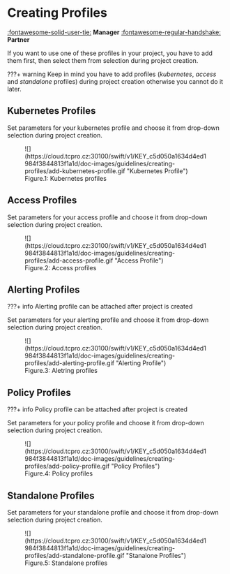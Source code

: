 # **Creating Profiles**

[:fontawesome-solid-user-tie:](../../manager/kubernetes-profiles/) **Manager**
[:fontawesome-regular-handshake:](../../partner/kubernetes-profiles/) **Partner**


If you want to use one of these profiles in your project, you have to add them first, then select them from selection during project creation.

???+ warning
    Keep in mind you have to add profiles (*kubernetes*, *access* and *standalone* profiles) during project creation otherwise you cannot do it later.


## **Kubernetes Profiles**

Set parameters for your kubernetes profile and choose it from drop-down selection during project creation.

<figure markdown>
  ![](https://cloud.tcpro.cz:30100/swift/v1/KEY_c5d050a1634d4ed1984f3844813f1a1d/doc-images/guidelines/creating-profiles/add-kubernetes-profile.gif "Kubernetes Profile")
  <figcaption>Figure.1: Kubernetes profiles</figcaption>
</figure>

## **Access Profiles**

Set parameters for your access profile and choose it from drop-down selection during project creation.

<figure markdown>
  ![](https://cloud.tcpro.cz:30100/swift/v1/KEY_c5d050a1634d4ed1984f3844813f1a1d/doc-images/guidelines/creating-profiles/add-access-profile.gif "Access Profile")
  <figcaption>Figure.2: Access profiles</figcaption>
</figure>

## **Alerting Profiles**

???+ info
    Alerting profile can be attached after project is created

Set parameters for your alerting profile and choose it from drop-down selection during project creation.

<figure markdown>
  ![](https://cloud.tcpro.cz:30100/swift/v1/KEY_c5d050a1634d4ed1984f3844813f1a1d/doc-images/guidelines/creating-profiles/add-alerting-profile.gif "Alerting Profile")
  <figcaption>Figure.3: Aletring profiles</figcaption>
</figure>

## **Policy Profiles**

???+ info
    Policy profile can be attached after project is created

Set parameters for your policy profile and choose it from drop-down selection during project creation.

<figure markdown>
  ![](https://cloud.tcpro.cz:30100/swift/v1/KEY_c5d050a1634d4ed1984f3844813f1a1d/doc-images/guidelines/creating-profiles/add-policy-profile.gif "Policy Profiles")
  <figcaption>Figure.4: Policy profiles</figcaption>
</figure>

## **Standalone Profiles**

Set parameters for your standalone profile and choose it from drop-down selection during project creation.

<figure markdown>
  ![](https://cloud.tcpro.cz:30100/swift/v1/KEY_c5d050a1634d4ed1984f3844813f1a1d/doc-images/guidelines/creating-profiles/add-standalone-profile.gif "Stanalone Profiles")
  <figcaption>Figure.5: Standalone profiles</figcaption>
</figure>

